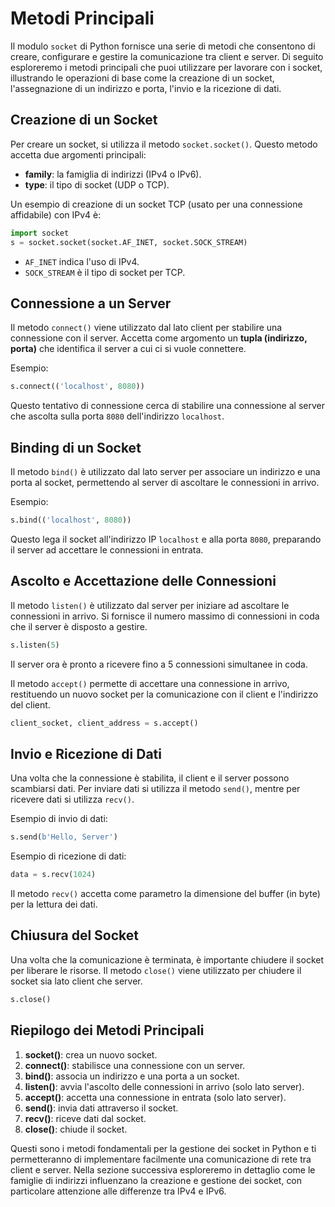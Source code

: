 # Metodi Principali

Il modulo `socket` di Python fornisce una serie di metodi che consentono di creare, configurare e gestire la comunicazione tra client e server. Di seguito esploreremo i metodi principali che puoi utilizzare per lavorare con i socket, illustrando le operazioni di base come la creazione di un socket, l'assegnazione di un indirizzo e porta, l'invio e la ricezione di dati.

## Creazione di un Socket

Per creare un socket, si utilizza il metodo `socket.socket()`. Questo metodo accetta due argomenti principali:
- **family**: la famiglia di indirizzi (IPv4 o IPv6).
- **type**: il tipo di socket (UDP o TCP).

Un esempio di creazione di un socket TCP (usato per una connessione affidabile) con IPv4 è:
```python
import socket
s = socket.socket(socket.AF_INET, socket.SOCK_STREAM)
```
- `AF_INET` indica l'uso di IPv4.
- `SOCK_STREAM` è il tipo di socket per TCP.

## Connessione a un Server

Il metodo `connect()` viene utilizzato dal lato client per stabilire una connessione con il server. Accetta come argomento un **tupla (indirizzo, porta)** che identifica il server a cui ci si vuole connettere.

Esempio:
```python
s.connect(('localhost', 8080))
```
Questo tentativo di connessione cerca di stabilire una connessione al server che ascolta sulla porta `8080` dell'indirizzo `localhost`.

## Binding di un Socket

Il metodo `bind()` è utilizzato dal lato server per associare un indirizzo e una porta al socket, permettendo al server di ascoltare le connessioni in arrivo.

Esempio:
```python
s.bind(('localhost', 8080))
```
Questo lega il socket all'indirizzo IP `localhost` e alla porta `8080`, preparando il server ad accettare le connessioni in entrata.

## Ascolto e Accettazione delle Connessioni

Il metodo `listen()` è utilizzato dal server per iniziare ad ascoltare le connessioni in arrivo. Si fornisce il numero massimo di connessioni in coda che il server è disposto a gestire.
```python
s.listen(5)
```
Il server ora è pronto a ricevere fino a 5 connessioni simultanee in coda.

Il metodo `accept()` permette di accettare una connessione in arrivo, restituendo un nuovo socket per la comunicazione con il client e l'indirizzo del client.
```python
client_socket, client_address = s.accept()
```

## Invio e Ricezione di Dati

Una volta che la connessione è stabilita, il client e il server possono scambiarsi dati. Per inviare dati si utilizza il metodo `send()`, mentre per ricevere dati si utilizza `recv()`.

Esempio di invio di dati:
```python
s.send(b'Hello, Server')
```
Esempio di ricezione di dati:
```python
data = s.recv(1024)
```
Il metodo `recv()` accetta come parametro la dimensione del buffer (in byte) per la lettura dei dati.

## Chiusura del Socket

Una volta che la comunicazione è terminata, è importante chiudere il socket per liberare le risorse. Il metodo `close()` viene utilizzato per chiudere il socket sia lato client che server.
```python
s.close()
```

## Riepilogo dei Metodi Principali

1. **socket()**: crea un nuovo socket.
2. **connect()**: stabilisce una connessione con un server.
3. **bind()**: associa un indirizzo e una porta a un socket.
4. **listen()**: avvia l'ascolto delle connessioni in arrivo (solo lato server).
5. **accept()**: accetta una connessione in entrata (solo lato server).
6. **send()**: invia dati attraverso il socket.
7. **recv()**: riceve dati dal socket.
8. **close()**: chiude il socket.

Questi sono i metodi fondamentali per la gestione dei socket in Python e ti permetteranno di implementare facilmente una comunicazione di rete tra client e server. Nella sezione successiva esploreremo in dettaglio come le famiglie di indirizzi influenzano la creazione e gestione dei socket, con particolare attenzione alle differenze tra IPv4 e IPv6.
